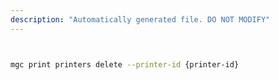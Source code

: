 ```yaml
---
description: "Automatically generated file. DO NOT MODIFY"
---
```


```bash


mgc print printers delete --printer-id {printer-id}

```